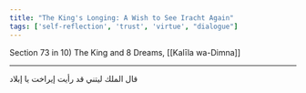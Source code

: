 ```yaml
---
title: "The King's Longing: A Wish to See Iracht Again"
tags: ['self-reflection', 'trust', 'virtue', "dialogue"]
---
```


 Section 73 in 10) The King and 8 Dreams, [[Kalīla wa-Dimna]]

---
قال الملك ليتني قد رأيت إيراخت يا إبلاد
